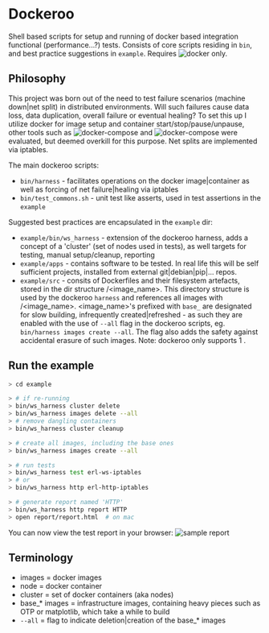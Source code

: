 Dockeroo
========
Shell based scripts for setup and running of docker based integration functional (performance...?) tests. Consists of core scripts residing in `bin`, and best practice suggestions in `example`.  Requires ![docker](https://github.com/docker/docker "docker") only.

Philosophy
----------
This project was born out of the need to test failure scenarios (machine down|net split) in distributed environments. Will such failures cause data loss, data duplication, overall failure or eventual healing? To set this up I utilize docker for image setup and container start/stop/pause/unpause, other tools such as ![docker-compose](https://github.com/docker/compose "docker-compose") and ![docker-compose](https://github.com/weaveworks/weave "weave") were evaluated, but deemed overkill for this purpose. Net splits are implemented via iptables.

The main dockeroo scripts:
* `bin/harness` - facilitates operations on the docker image|container as well as forcing of net failure|healing via iptables
* `bin/test_commons.sh` - unit test like asserts, used in test assertions in the `example`

Suggested best practices are encapsulated in the `example` dir:
* `example/bin/ws_harness` - extension of the dockeroo harness, adds a concept of a 'cluster' (set of nodes used in tests), as well targets for testing, manual setup/cleanup, reporting
* `example/apps` - contains software to be tested. In real life this will be self sufficient projects, installed from external git|debian|pip|... repos.
* `example/src` - consits of Dockerfiles and their filesystem artefacts, stored in the dir structure <namespace>/<image_name>. This directory structure is used by the dockeroo `harness` and references all images with <namespace>/<image_name>. <image_name>'s prefixed with `base_` are designated for slow building, infrequently created|refreshed - as such they are enabled with the use of `--all` flag in the dockeroo scripts, eg. `bin/harness images create --all`. The flag also adds the safety against accidental erasure of such images. Note: dockeroo only supports 1 <namespace>.

Run the example
---------------
```bash
> cd example

> # if re-running
> bin/ws_harness cluster delete
> bin/ws_harness images delete --all
> # remove dangling containers
> bin/ws_harness cluster cleanup

> # create all images, including the base ones
> bin/ws_harness images create --all

> # run tests
> bin/ws_harness test erl-ws-iptables
> # or
> bin/ws_harness http erl-http-iptables

> # generate report named 'HTTP'
> bin/ws_harness http report HTTP
> open report/report.html  # on mac
```

You can now view the test report in your browser:
![sample report](/../screenshots/screenshots/report.screenshot.png?raw=true "Sample Report")


Terminology
-----------
* images = docker images
* node = docker container
* cluster = set of docker containers (aka nodes)
* base_* images = infrastructure images, containing heavy pieces such as OTP or matplotlib, which take a while to build
* `--all` = flag to indicate deletion|creation of the base_* images
